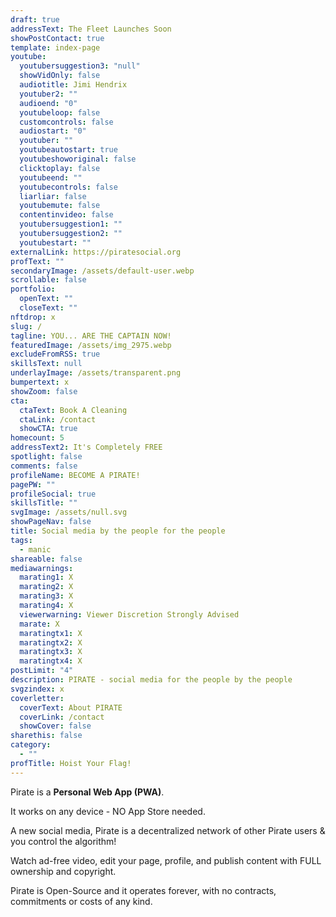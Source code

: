 ```yaml
---
draft: true
addressText: The Fleet Launches Soon
showPostContact: true
template: index-page
youtube:
  youtubersuggestion3: "null"
  showVidOnly: false
  audiotitle: Jimi Hendrix
  youtuber2: ""
  audioend: "0"
  youtubeloop: false
  customcontrols: false
  audiostart: "0"
  youtuber: ""
  youtubeautostart: true
  youtubeshoworiginal: false
  clicktoplay: false
  youtubeend: ""
  youtubecontrols: false
  liarliar: false
  youtubemute: false
  contentinvideo: false
  youtubersuggestion1: ""
  youtubersuggestion2: ""
  youtubestart: ""
externalLink: https://piratesocial.org
profText: ""
secondaryImage: /assets/default-user.webp
scrollable: false
portfolio:
  openText: ""
  closeText: ""
nftdrop: x
slug: /
tagline: YOU... ARE THE CAPTAIN NOW!
featuredImage: /assets/img_2975.webp
excludeFromRSS: true
skillsText: null
underlayImage: /assets/transparent.png
bumpertext: x
showZoom: false
cta:
  ctaText: Book A Cleaning
  ctaLink: /contact
  showCTA: true
homecount: 5
addressText2: It's Completely FREE
spotlight: false
comments: false
profileName: BECOME A PIRATE!
pagePW: ""
profileSocial: true
skillsTitle: ""
svgImage: /assets/null.svg
showPageNav: false
title: Social media by the people for the people
tags:
  - manic
shareable: false
mediawarnings:
  marating1: X
  marating2: X
  marating3: X
  marating4: X
  viewerwarning: Viewer Discretion Strongly Advised
  marate: X
  maratingtx1: X
  maratingtx2: X
  maratingtx3: X
  maratingtx4: X
postLimit: "4"
description: PIRATE - social media for the people by the people
svgzindex: x
coverletter:
  coverText: About PIRATE
  coverLink: /contact
  showCover: false
sharethis: false
category:
  - ""
profTitle: Hoist Your Flag!
---
```

Pirate is a <strong>Personal Web App (PWA)</strong>. 

It works on any device - NO App Store needed.

A new social media, Pirate is a decentralized network of other Pirate users &amp; you control the algorithm!

Watch ad-free video, edit your page, profile, and publish content with FULL ownership and copyright.

Pirate is Open-Source and it operates forever, with no contracts, commitments or costs of any kind.

